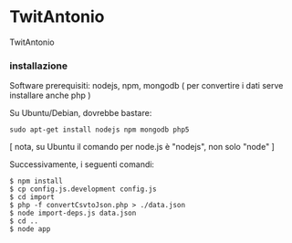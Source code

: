 TwitAntonio
============

TwitAntonio



### installazione

Software prerequisiti: nodejs, npm, mongodb
( per convertire i dati serve installare anche php )

Su Ubuntu/Debian, dovrebbe bastare:

`sudo apt-get install nodejs npm mongodb php5`

[ nota, su Ubuntu il comando per node.js è "nodejs", non solo "node" ]

Successivamente, i seguenti comandi:

    $ npm install
    $ cp config.js.development config.js
    $ cd import
    $ php -f convertCsvtoJson.php > ./data.json
    $ node import-deps.js data.json
    $ cd ..
    $ node app
